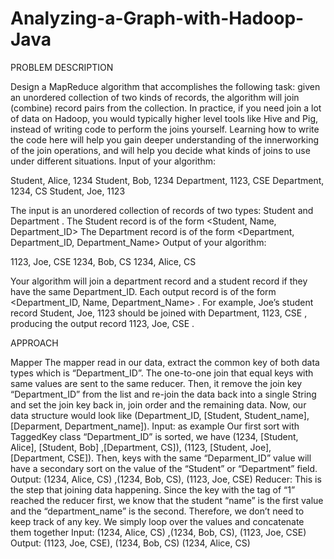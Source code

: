 # Analyzing-a-Graph-with-Hadoop-Java
PROBLEM DESCRIPTION

Design a MapReduce algorithm that accomplishes the following task: given an unordered collection of
two kinds of records, the algorithm will join (combine) record pairs from the collection. In practice, if
you need join a lot of data on Hadoop, you would typically higher level tools like Hive and Pig, instead
of writing code to perform the joins yourself. Learning how to write the code here will help you gain
deeper understanding of the innerworking of the join operations, and will help you decide what kinds
of joins to use under different situations.
Input of your algorithm:

Student, Alice, 1234
Student, Bob, 1234
Department, 1123, CSE
Department, 1234, CS
Student, Joe, 1123

The input is an unordered collection of records of two types: Student and Department .
The Student record is of the form <Student, Name, Department_ID>
The Department record is of the form <Department, Department_ID, Department_Name>
Output of your algorithm:

1123, Joe, CSE
1234, Bob, CS
1234, Alice, CS

Your algorithm will join a department record and a student record if they have the same
Department_ID. Each output record is of the form <Department_ID, Name,
Department_Name> . For example, Joe’s student record Student, Joe, 1123 should be joined
with Department, 1123, CSE , producing the output record 1123, Joe, CSE .

APPROACH

Mapper
The mapper read in our data, extract the common key of both data types which is “Department_ID”. The one-to-one join that equal keys with same values are sent to the same reducer. Then, it remove the join key “Department_ID” from the list and re-join the data back into a single String and set the join key back in, join order and the remaining data. Now, our data structure would look like (Department_ID, [Student, Student_name], [Deparment, Department_name]).
Input: as example
Our first sort with TaggedKey class “Department_ID” is sorted, we have (1234, [Student, Alice], [Student, Bob] ,[Department, CS]), (1123, [Student, Joe], [Department, CSE]). Then, keys with the same “Deparment_ID” value will have a secondary sort on the value of the “Student” or “Department” field.
Output: (1234, Alice, CS) ,(1234, Bob, CS), (1123, Joe, CSE)
Reducer:
This is the step that joining data happening. Since the key with the tag of “1” reached the reducer first, we know that the student “name” is the first value and the “department_name” is the second. Therefore, we don’t need to keep track of any key. We simply loop over the values and concatenate them together
Input: (1234, Alice, CS) ,(1234, Bob, CS), (1123, Joe, CSE)
Output: (1123, Joe, CSE),
(1234, Bob, CS)
(1234, Alice, CS)
